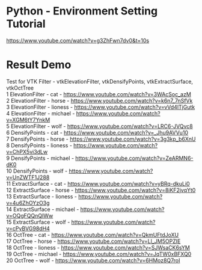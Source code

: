 # Python - Environment Setting Tutorial
https://www.youtube.com/watch?v=g3ZhFwn7dv0&t=10s
# Result Demo
Test for VTK Filter - vtkElevationFilter, vtkDensifyPoints, vtkExtractSurface, vtkOctTree \
1 ElevationFilter - cat - https://www.youtube.com/watch?v=3WAcSoc_azM \
2 ElevationFilter - horse -  https://www.youtube.com/watch?v=k6n7_7nSfVk \
3 ElevationFilter - lioness -  https://www.youtube.com/watch?v=vVd4lTjGutk \
4 ElevationFilter - michael - https://www.youtube.com/watch?v=XGM6tY7YnkM \
5 ElevationFilter - wolf - https://www.youtube.com/watch?v=LRC6-JVQvc8 \
6 DensifyPoints - cat  - https://www.youtube.com/watch?v=_Jhu9AVVu10 \
7 DensifyPoints - horse - https://www.youtube.com/watch?v=3g3kp_b6XnU \
8 DensifyPoints - lioness -  https://www.youtube.com/watch?v=ChPX5vi3dLw \
9 DensifyPoints - michael - https://www.youtube.com/watch?v=ZeARMN6-dK0  \
10 DensifyPoints - wolf - https://www.youtube.com/watch?v=UnZWTF1J288 \
11 ExtractSurface  - cat  - https://www.youtube.com/watch?v=yBRq-dkuLi0 \
12 ExtractSurface  - horse  - https://www.youtube.com/watch?v=8iKF2jvqYt0 \
13 ExtractSurface  - lioness - https://www.youtube.com/watch?v=4u6ZhOYzO3g \
14 ExtractSurface  - michael - https://www.youtube.com/watch?v=OQgFQQnQIWw \
15 ExtractSurface  - wolf - https://www.youtube.com/watch?v=cPyBVG98dH4 \
16 OctTree - cat  - https://www.youtube.com/watch?v=QkmUFtdJoXU \
17 OctTree - horse - https://www.youtube.com/watch?v=Ll_JM5OPZIE \
18 OctTree - lioness - https://www.youtube.com/watch?v=SJWsaCK6sYM  \
19 OctTree - michael - https://www.youtube.com/watch?v=JqTW0xBFXQ0 \
20 OctTree - wolf - https://www.youtube.com/watch?v=6HMoz8Q7roI 
